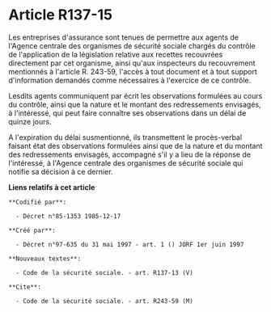 # Article R137-15

Les entreprises d'assurance sont tenues de permettre aux agents de l'Agence centrale des organismes de sécurité sociale
chargés du contrôle de l'application de la législation relative aux recettes recouvrées directement par cet organisme, ainsi
qu'aux inspecteurs du recouvrement mentionnés à l'article R. 243-59, l'accès à tout document et à tout support d'information
demandés comme nécessaires à l'exercice de ce contrôle.

Lesdits agents communiquent par écrit les observations formulées au cours du contrôle, ainsi que la nature et le montant des
redressements envisagés, à l'intéressé, qui peut faire connaître ses observations dans un délai de quinze jours.

A l'expiration du délai susmentionné, ils transmettent le procès-verbal faisant état des observations formulées ainsi que de
la nature et du montant des redressements envisagés, accompagné s'il y a lieu de la réponse de l'intéressé, à l'Agence
centrale des organismes de sécurité sociale qui notifie sa décision à ce dernier.

**Liens relatifs à cet article**

	**Codifié par**:

	  - Décret n°85-1353 1985-12-17

	**Créé par**:

	  - Décret n°97-635 du 31 mai 1997 - art. 1 () JORF 1er juin 1997

	**Nouveaux textes**:

	  - Code de la sécurité sociale. - art. R137-13 (V)

	**Cite**:

	  - Code de la sécurité sociale. - art. R243-59 (M)
